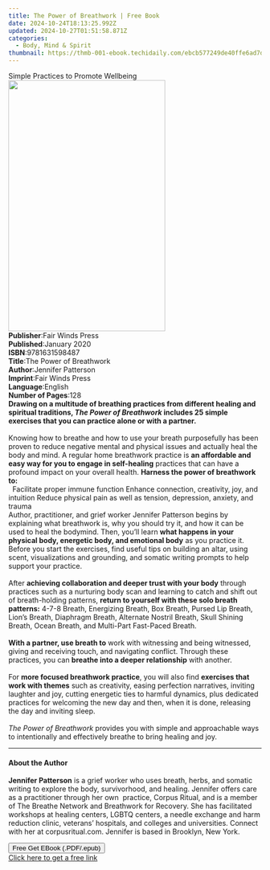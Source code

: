 ```yaml
---
title: The Power of Breathwork | Free Book
date: 2024-10-24T18:13:25.992Z
updated: 2024-10-27T01:51:58.871Z
categories:
  - Body, Mind & Spirit
thumbnail: https://thmb-001-ebook.techidaily.com/ebcb577249de40ffe6ad7dc98acc467e471b9fd407452613d612355defaa80cf.jpg
---
```

<main id="book-container">
  <div class="flex flex-col">
    <div class="book-brief flex-1 py-6 px-4 sm:p-6 md:py-10 md:px-8">
      <!-- brief-->
      <div class="book-brief-main">Simple Practices to Promote Wellbeing</div>
    </div>
    <div
      class="book-meta-info flex-1 grid gap-4 col-start-1 col-end-3 row-start-1 sm:mb-6 sm:grid-cols-4 lg:gap-6 lg:col-start-2 lg:row-end-6 lg:row-span-6 lg:mb-0"
    >
      <div
        class="book-meta-info-left place-content-center mt-4 p-4 text-sm leading-6 col-start-2 col-span-2 dark:text-slate-400"
      >
        <img
          class="w-full h-500 object-cover rounded-lg sm:h-255 sm:col-span-2 lg:col-span-full"
          src="https://img-001-ebook.techidaily.com/43b40d9205cc7ce5a7d0db237ffee74dd2999778bdd0dbdadaedf9efee224cba.jpg"
          alt=""
          width="312"
          height="500"
        />
      </div>
      <div
        class="book-meta-info-right mt-2 col-start-1 row-start-2 col-span-3 self-center"
      >
        <!-- meta data  -->
        <div class="flex flex-col px-4 md:px-8">
          <div class="flex-1">
            <strong>Publisher</strong>:<span class="px-2"
              >Fair Winds Press</span
            >
          </div>
          <div class="flex-1">
            <strong>Published</strong>:<span class="px-2">January 2020</span>
          </div>
          <div class="flex-1">
            <strong>ISBN</strong>:<span class="px-2">9781631598487</span>
          </div>
          <div class="flex-1">
            <strong>Title</strong>:<span class="px-2"
              >The Power of Breathwork</span
            >
          </div>
          <div class="flex-1">
            <strong>Author</strong>:<span class="px-2">Jennifer Patterson</span>
          </div>
          <div class="flex-1">
            <strong>Imprint</strong>:<span class="px-2">Fair Winds Press</span>
          </div>
          <div class="flex-1">
            <strong>Language</strong>:<span class="px-2">English</span>
          </div>
          <div class="flex-1">
            <strong>Number of Pages</strong>:<span class="px-2">128</span>
          </div>
        </div>
      </div>
    </div>
    <div class="book-description flex-1 py-6 px-4 sm:p-6 md:py-10 md:px-8">
      <div class="book-description-main">
        <div accordion-content="" id="description">
          <b
            >Drawing on a multitude of breathing practices from different
            healing and spiritual traditions,
            <i>The Power of Breathwork</i> includes 25 simple exercises that you
            can practice alone or with a partner. </b
          ><br /><br />
          Knowing how to breathe and how to use your breath purposefully has
          been proven to reduce negative mental and physical issues and actually
          heal the body and mind. A regular home breathwork practice is
          <b>an affordable and easy way for you to engage in self-healing</b>
          practices that can have a profound impact on your overall health.
          <b>Harness the power of breathwork to:</b><br />
          &nbsp; Facilitate proper immune function Enhance connection,
          creativity, joy, and intuition Reduce physical pain as well as
          tension, depression, anxiety, and trauma <br />
          Author, practitioner, and grief worker Jennifer Patterson begins by
          explaining what breathwork is, why you should try it, and how it can
          be used to heal the bodymind. Then, you’ll learn
          <b
            >what happens in your physical body, energetic body, and emotional
            body</b
          >
          as you practice it. Before you start the exercises, find useful tips
          on building an altar, using scent, visualizations and grounding, and
          somatic writing prompts to help support your practice.<br /><br />
          After
          <b>achieving collaboration and deeper trust with your body</b> through
          practices such as a nurturing body scan and learning to catch and
          shift out of breath-holding patterns,
          <b>return to yourself with these solo breath patterns:</b> 4-7-8
          Breath, Energizing Breath, Box Breath, Pursed Lip Breath, Lion’s
          Breath, Diaphragm Breath, Alternate Nostril Breath, Skull Shining
          Breath, Ocean Breath, and Multi-Part Fast-Paced Breath.<br /><br /><b
            >With a partner, use breath to</b
          >
          work with witnessing and being witnessed, giving and receiving touch,
          and navigating conflict. Through these practices, you can
          <b>breathe into a deeper relationship</b> with another.<br /><br />
          For <b>more focused breathwork practice</b>, you will also find
          <b>exercises that work with themes</b> such as creativity, easing
          perfection narratives, inviting laughter and joy, cutting energetic
          ties to harmful dynamics, plus dedicated practices for welcoming the
          new day and then, when it is done, releasing the day and inviting
          sleep.<br /><br /><i>The Power of Breathwork</i> provides you with
          simple and approachable ways to intentionally and effectively breathe
          to bring healing and joy.
        </div>
        <div class="accordion-fader"></div>
      </div>
    </div>
    <div class="book-excerpts flex-1 py-6 px-4 sm:p-6 md:py-10 md:px-8">
      <!-- excerpts-->
      <div class="book-excerpts-main">
        <hr />
        <h4 class="placeholder placeholder-heading">
          <span>About the Author</span>
        </h4>
        <p></p>
        <p>
          <b>Jennifer Patterson</b> is a grief worker who uses breath, herbs,
          and somatic writing to explore the body, survivorhood, and healing.
          Jennifer offers care as a practitioner through her own&nbsp; practice,
          Corpus Ritual, and is a member of The Breathe Network and Breathwork
          for Recovery. She has facilitated workshops at healing centers, LGBTQ
          centers, a needle exchange and harm reduction clinic, veterans’
          hospitals, and colleges and universities. Connect with her at
          corpusritual.com. Jennifer is based in Brooklyn, New York.
        </p>
        <p></p>
      </div>
    </div>
    <div
      class="book-about-author flex-1 py-6 px-4 sm:p-6 md:py-10 md:px-8"
    ></div>
    <div class="book-free-get flex-1 py-6 px-4 sm:p-6 md:py-10 md:px-8">
      <button
        id="btn-free-get"
        class="bg-blue-500 hover:bg-blue-700 text-white font-bold py-2 px-4 rounded"
      >
        Free Get EBook (.PDF/.epub)
      </button>
      <div id="countdown-display" class="px-2 text-lg mt-2"></div>
      <a
        id="free-link"
        class="hidden bg-blue-500 hover:bg-blue-700 text-white font-bold py-2 px-4 rounded"
        href="https://www.ebooks.com/en-us/book/210185662/the-power-of-breathwork/jennifer-patterson/"
        target="_blank"
        >Click here to get a free link</a
      >
    </div>
    <script>
      let countdownTime = 0;
      let countdownInterval = null;
      document
        .getElementById('btn-free-get')
        .addEventListener('click', startCountdown);
      function startCountdown() {
        countdownTime = new Date().getTime() + 60000 * 3;
        countdownInterval = setInterval(updateCountdown, 1000);
        document.getElementById('btn-free-get').disabled = true;
        document
          .getElementById('btn-free-get')
          .classList.add('bg-gray-500', 'cursor-not-allowed');
      }
      function updateCountdown() {
        let currentTime = new Date().getTime();
        let timeLeft = countdownTime - currentTime;
        let secondsLeft = Math.floor(timeLeft / 1000);
        document.getElementById('countdown-display').innerHTML =
          `Remaining time: ${secondsLeft} seconds.`;
        if (secondsLeft <= 0) {
          clearInterval(countdownInterval);
          document.getElementById('btn-free-get').classList.add('hidden');
          document.getElementById('free-link').classList.remove('hidden');
          document.getElementById('countdown-display').innerHTML = '';
        }
      }
    </script>
  </div>
</main>

<ins class="adsbygoogle"
      style="display:block"
      data-ad-client="ca-pub-7571918770474297"
      data-ad-slot="8358498916"
      data-ad-format="auto"
      data-full-width-responsive="true"></ins>
    